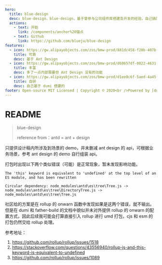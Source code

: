 ```yaml
---
hero:
  title: blue-design
  desc: blue-design，blue-design，基于曾参与公司组件库搭建及开发的经验，自己搞的一套基础组件库壳子，基本可直接套壳使用。<br/>（⚠⚠⚠ 本仓库不会经常更新）
  actions:
    - text: 开始
      link: /components/anchor%20锚点
    - text: Github
      link: https://github.com/blueju/blue-design
features:
  - icon: https://gw.alipayobjects.com/zos/bmw-prod/881dc458-f20b-407b-947a-95104b5ec82b/k79dm8ih_w144_h144.png
    title: 可靠
    desc: 基于 Ant Design
  - icon: https://gw.alipayobjects.com/zos/bmw-prod/d60657df-0822-4631-9d7c-e7a869c2f21c/k79dmz3q_w126_h126.png
    title: 丰富
    desc: 多了一点内部需要但 Ant Design 没有的功能
  - icon: https://gw.alipayobjects.com/zos/bmw-prod/d1ee0c6f-5aed-4a45-a507-339a4bfe076c/k7bjsocq_w144_h144.png
    title: 自研
    desc: 自己基于 dumi 搭建的
footer: Open-source MIT Licensed | Copyright © 2020<br />Powered by [dumi](https://d.umijs.org)
---
```


# README

> blue-design
>
> reference from：antd = ant + design

只提供设计稿内所涉及到场景的 demo，并未删减 ant design 的 api，可根据业务场景，参考 ant design 的 demo 自行组装 api。

打包时出现以下两个类似错误（可能）是正常现象，暂未发现影响功能。

```
The 'this' keyword is equivalent to 'undefined' at the top level of an ES module, and has been rewritten
```

```
Circular dependency: node_modules\antd\es\tree\Tree.js -> node_modules\antd\es\tree\DirectoryTree.js -> node_modules\antd\es\tree\Tree.js
```

社区给的方案是在 rollup 的 onwarn 函数中发现如果是这两个错误，就不输出。
但是在 dumi 和 father-build 的文档中貌似并未对外提供 rollup 的 onwarn 的配置方式，因此后续我可能会打算直接引入 rollup 进行 umd 打包，cjs 和 esm 的打包仍然交给 rollup 处理。

参考地址：

1. https://github.com/rollup/rollup/issues/1518
2. https://stackoverflow.com/questions/43556940/rollup-js-and-this-keyword-is-equivalent-to-undefined
3. https://github.com/rollup/rollup/issues/1089
